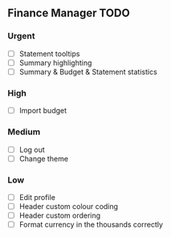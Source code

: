 ## Finance Manager TODO 

### Urgent

- [ ] Statement tooltips
- [ ] Summary highlighting
- [ ] Summary & Budget & Statement statistics

### High

- [ ] Import budget

### Medium

- [ ] Log out
- [ ] Change theme

### Low

- [ ] Edit profile
- [ ] Header custom colour coding
- [ ] Header custom ordering
- [ ] Format currency in the thousands correctly